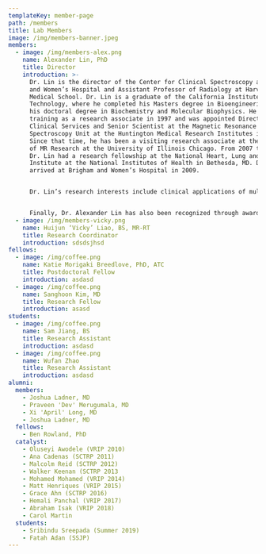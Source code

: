 ```yaml
---
templateKey: member-page
path: /members
title: Lab Members
image: /img/members-banner.jpeg
members:
  - image: /img/members-alex.png
    name: Alexander Lin, PhD
    title: Director
    introduction: >-
      Dr. Lin is the director of the Center for Clinical Spectroscopy at Brigham
      and Women’s Hospital and Assistant Professor of Radiology at Harvard
      Medical School. Dr. Lin is a graduate of the California Institute of
      Technology, where he completed his Masters degree in Bioengineering and
      his doctoral degree in Biochemistry and Molecular Biophysics. He began his
      training as a research associate in 1997 and was appointed Director of
      Clinical Services and Senior Scientist at the Magnetic Resonance
      Spectroscopy Unit at the Huntington Medical Research Institutes in 2003.
      Since that time, he has been a visiting research associate at the Center
      of MR Research at the University of Illinois Chicago. From 2007 to 2009,
      Dr. Lin had a research fellowship at the National Heart, Lung and Blood
      Institute at the National Institutes of Health in Bethesda, MD. Dr. Lin
      arrived at Brigham and Women’s Hospital in 2009.


      Dr. Lin’s research interests include clinical applications of multinuclear magnetic resonance spectroscopy in the brain, breast, and liver, and cardiovascular magnetic resonance imaging. He was awarded the Young Investigator’s Award in 2003 for his work in 13C spectroscopy in Alzheimer’s disease and an NHLBI Fellows Research Award for his work in strain mapping of the carotid arteries in 2007. He was recently awarded a Congressionally Directed Medical Research Program grant from the Department of Defense to study mild traumatic brain injury and post-traumatic stress disorder in soldiers returning from the Iraq/Afghanistan wars. In addition, he has ongoing collaborations with the Boston University Center for Study of Traumatic Encephalopathy to examine the long-term effects of repetitive head injury using magnetic resonance spectroscopy. He has co-authored more than three dozen peer-reviewed publications, five book chapters, and 75+ conference abstracts.


      Finally, Dr. Alexander Lin has also been recognized through awards and media reports for his efforts in supporting mentorship, particularly of students of diversity through the laboratory’s involvement in the Student Success Jobs Program and Harvard Catalyst summer research studies. He actively mentors Harvard Medical School students and received a Young Mentor Award from Harvard Medical School. Further, he is involved in education and training in several international workshops for MR spectroscopy.
  - image: /img/members-vicky.png
    name: Huijun ‘Vicky’ Liao, BS, MR-RT
    title: Research Coordinator
    introduction: sdsdsjhsd
fellows:
  - image: /img/coffee.png
    name: Katie Morigaki Breedlove, PhD, ATC
    title: Postdoctoral Fellow
    introduction: asdasd
  - image: /img/coffee.png
    name: Sanghoon Kim, MD
    title: Research Fellow
    introduction: asasd
students:
  - image: /img/coffee.png
    name: Sam Jiang, BS
    title: Research Assistant
    introduction: asdasd
  - image: /img/coffee.png
    name: Wufan Zhao
    title: Research Assistant
    introduction: asdasd
alumni:
  members:
    - Joshua Ladner, MD
    - Praveen 'Dev' Merugumala, MD
    - Xi 'April' Long, MD
    - Joshua Ladner, MD
  fellows:
    - Ben Rowland, PhD
  catalyst:
    - Oluseyi Awodele (VRIP 2010)
    - Ana Cadenas (SCTRP 2011)
    - Malcolm Reid (SCTRP 2012)
    - Walker Keenan (SCTRP 2013
    - Mohamed Mohamed (VRIP 2014)
    - Matt Henriques (VRIP 2015)
    - Grace Ahn (SCTRP 2016)
    - Hemali Panchal (VRIP 2017)
    - Abraham Isak (VRIP 2018)
    - Carol Martin
  students:
    - Sribindu Sreepada (Summer 2019)
    - Fatah Adan (SSJP)
---
```

